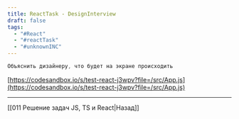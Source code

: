 ```yaml
---
title: ReactTask - DesignInterview
draft: false
tags:
  - "#React"
  - "#reactTask"
  - "#unknownINC"
---
```

```jsx
Объяснить дизайнеру, что будет на экране происходить
```

[https://codesandbox.io/s/test-react-j3wpv?file=/src/App.js](https://codesandbox.io/s/test-react-j3wpv?file=/src/App.js)

___

[[011 Решение задач JS, TS и React|Назад]]